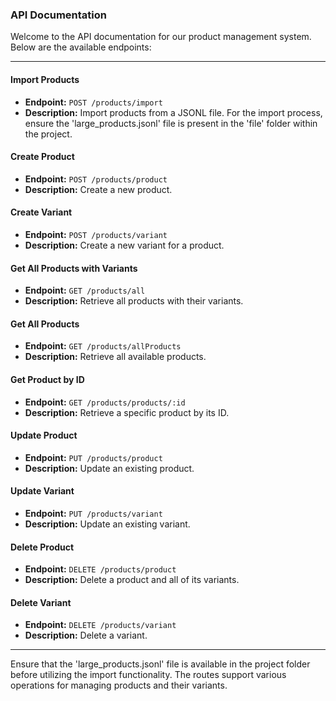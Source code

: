 ### API Documentation

Welcome to the API documentation for our product management system. Below are the available endpoints:

---

#### Import Products

- **Endpoint:** `POST /products/import`
- **Description:** Import products from a JSONL file. For the import process, ensure the 'large_products.jsonl' file is present in the 'file' folder within the project.

#### Create Product

- **Endpoint:** `POST /products/product`
- **Description:** Create a new product.

#### Create Variant

- **Endpoint:** `POST /products/variant`
- **Description:** Create a new variant for a product.

#### Get All Products with Variants

- **Endpoint:** `GET /products/all`
- **Description:** Retrieve all products with their variants.

#### Get All Products

- **Endpoint:** `GET /products/allProducts`
- **Description:** Retrieve all available products.

#### Get Product by ID

- **Endpoint:** `GET /products/products/:id`
- **Description:** Retrieve a specific product by its ID.

#### Update Product

- **Endpoint:** `PUT /products/product`
- **Description:** Update an existing product.

#### Update Variant

- **Endpoint:** `PUT /products/variant`
- **Description:** Update an existing variant.

#### Delete Product

- **Endpoint:** `DELETE /products/product`
- **Description:** Delete a product and all of its variants.

#### Delete Variant

- **Endpoint:** `DELETE /products/variant`
- **Description:** Delete a variant.

---

Ensure that the 'large_products.jsonl' file is available in the project folder before utilizing the import functionality. The routes support various operations for managing products and their variants.
